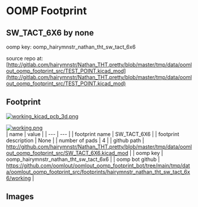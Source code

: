 # OOMP Footprint  
## SW_TACT_6X6  by none  
  
oomp key: oomp_hairymnstr_nathan_tht_sw_tact_6x6  
  
source repo at: [http://gitlab.com/hairymnstr/Nathan_THT.pretty/blob/master/tmp/data/oomlout_oomp_footprint_src/TEST_POINT.kicad_mod](http://gitlab.com/hairymnstr/Nathan_THT.pretty/blob/master/tmp/data/oomlout_oomp_footprint_src/TEST_POINT.kicad_mod)  
## Footprint  
  
[![working_kicad_pcb_3d.png](working_kicad_pcb_3d_600.png)](working_kicad_pcb_3d.png)  
  
[![working.png](working_600.png)](working.png)  
| name | value | 
| --- | --- | 
| footprint name | SW_TACT_6X6 | 
| footprint description | None | 
| number of pads | 4 | 
| github path | http://github.com/hairymnstr/Nathan_THT.pretty/blob/master/tmp/data/oomlout_oomp_footprint_src/SW_TACT_6X6.kicad_mod | 
| oomp key | oomp_hairymnstr_nathan_tht_sw_tact_6x6 | 
| oomp bot github | https://github.com/oomlout/oomlout_oomp_footprint_bot/tree/main/tmp/data/oomlout_oomp_footprint_src/footprints/hairymnstr_nathan_tht_sw_tact_6x6/working | 
## Images  
